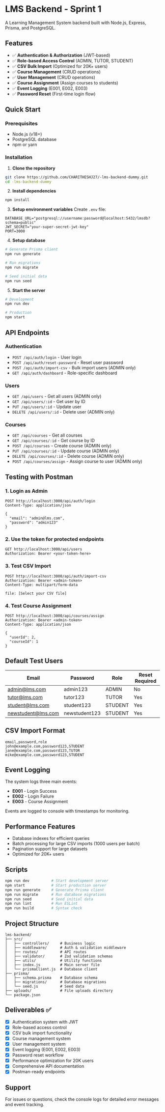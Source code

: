 # LMS Backend - Sprint 1

A Learning Management System backend built with Node.js, Express, Prisma, and PostgreSQL.

## Features

- ✅ **Authentication & Authorization** (JWT-based)
- ✅ **Role-based Access Control** (ADMIN, TUTOR, STUDENT)
- ✅ **CSV Bulk Import** (Optimized for 20K+ users)
- ✅ **Course Management** (CRUD operations)
- ✅ **User Management** (CRUD operations)
- ✅ **Course Assignment** (Assign courses to students)
- ✅ **Event Logging** (E001, E002, E003)
- ✅ **Password Reset** (First-time login flow)

## Quick Start

### Prerequisites
- Node.js (v18+)
- PostgreSQL database
- npm or yarn

### Installation

1. **Clone the repository**
```bash
git clone https://github.com/CHARITHESHJ27/-lms-backend-dummy.git
cd -lms-backend-dummy
```

2. **Install dependencies**
```bash
npm install
```

3. **Setup environment variables**
Create `.env` file:
```env
DATABASE_URL="postgresql://username:password@localhost:5432/lmsdb?schema=public"
JWT_SECRET="your-super-secret-jwt-key"
PORT=3000
```

4. **Setup database**
```bash
# Generate Prisma client
npm run generate

# Run migrations
npm run migrate

# Seed initial data
npm run seed
```

5. **Start the server**
```bash
# Development
npm run dev

# Production
npm start
```

## API Endpoints

### Authentication
- `POST /api/auth/login` - User login
- `POST /api/auth/reset-password` - Reset user password
- `POST /api/auth/import-csv` - Bulk import users (ADMIN only)
- `GET /api/auth/dashboard` - Role-specific dashboard

### Users
- `GET /api/users` - Get all users (ADMIN only)
- `GET /api/users/:id` - Get user by ID
- `PUT /api/users/:id` - Update user
- `DELETE /api/users/:id` - Delete user (ADMIN only)

### Courses
- `GET /api/courses` - Get all courses
- `GET /api/courses/:id` - Get course by ID
- `POST /api/courses` - Create course (ADMIN only)
- `PUT /api/courses/:id` - Update course (ADMIN only)
- `DELETE /api/courses/:id` - Delete course (ADMIN only)
- `POST /api/courses/assign` - Assign course to user (ADMIN only)

## Testing with Postman

### 1. Login as Admin
```http
POST http://localhost:3000/api/auth/login
Content-Type: application/json

{
  "email": "admin@lms.com",
  "password": "admin123"
}
```

### 2. Use the token for protected endpoints
```http
GET http://localhost:3000/api/users
Authorization: Bearer <your-token-here>
```

### 3. Test CSV Import
```http
POST http://localhost:3000/api/auth/import-csv
Authorization: Bearer <admin-token>
Content-Type: multipart/form-data

file: [Select your CSV file]
```

### 4. Test Course Assignment
```http
POST http://localhost:3000/api/courses/assign
Authorization: Bearer <admin-token>
Content-Type: application/json

{
  "userId": 2,
  "courseId": 1
}
```

## Default Test Users

| Email | Password | Role | Reset Required |
|-------|----------|------|----------------|
| admin@lms.com | admin123 | ADMIN | No |
| tutor@lms.com | tutor123 | TUTOR | Yes |
| student@lms.com | student123 | STUDENT | Yes |
| newstudent@lms.com | newstudent123 | STUDENT | Yes |

## CSV Import Format

```csv
email,password,role
john@example.com,password123,STUDENT
jane@example.com,password123,TUTOR
mike@example.com,password123,STUDENT
```

## Event Logging

The system logs three main events:
- **E001** - Login Success
- **E002** - Login Failure  
- **E003** - Course Assignment

Events are logged to console with timestamps for monitoring.

## Performance Features

- Database indexes for efficient queries
- Batch processing for large CSV imports (1000 users per batch)
- Pagination support for large datasets
- Optimized for 20K+ users

## Scripts

```bash
npm run dev          # Start development server
npm start            # Start production server
npm run generate     # Generate Prisma client
npm run migrate      # Run database migrations
npm run seed         # Seed initial data
npm run lint         # Run ESLint
npm run build        # Syntax check
```

## Project Structure

```
lms-backend/
├── src/
│   ├── controllers/     # Business logic
│   ├── middleware/      # Auth & validation middleware
│   ├── routes/          # API routes
│   ├── validator/       # Zod validation schemas
│   ├── utils/           # Utility functions
│   ├── index.js         # Main server file
│   └── prismaClient.js  # Database client
├── prisma/
│   ├── schema.prisma    # Database schema
│   ├── migrations/      # Database migrations
│   └── seed.js          # Seed data
├── uploads/             # File uploads directory
└── package.json
```

## Deliverables ✅

- [x] Authentication system with JWT
- [x] Role-based access control
- [x] CSV bulk import functionality
- [x] Course management system
- [x] User management system
- [x] Event logging (E001, E002, E003)
- [x] Password reset workflow
- [x] Performance optimization for 20K users
- [x] Comprehensive API documentation
- [x] Postman-ready endpoints

## Support

For issues or questions, check the console logs for detailed error messages and event tracking.
